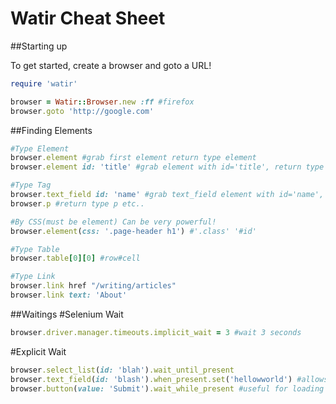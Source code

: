 # Watir Cheat Sheet
##Starting up

To get started, create a browser and goto a URL!

```ruby
require 'watir'

browser = Watir::Browser.new :ff #firefox
browser.goto 'http://google.com'
```
##Finding Elements
```ruby
#Type Element
browser.element #grab first element return type element
browser.element id: 'title' #grab element with id='title', return type element

#Type Tag
browser.text_field id: 'name' #grab text_field element with id='name', return type text_feild
browser.p #return type p etc..

#By CSS(must be element) Can be very powerful!
browser.element(css: '.page-header h1') #'.class' '#id'

#Type Table
browser.table[0][0] #row#cell

#Type Link
browser.link href "/writing/articles"
browser.link text: 'About'
```
##Waitings
#Selenium Wait
```ruby
browser.driver.manager.timeouts.implicit_wait = 3 #wait 3 seconds
```
#Explicit Wait
```ruby
browser.select_list(id: 'blah').wait_until_present
browser.text_field(id: 'blash').when_present.set('hellowworld') #allows you to chain
browser.button(value: 'Submit').wait_while_present #useful for loading icons
```
